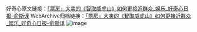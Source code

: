 好奇心原文链接：[「票房」大卖的《智取威虎山》如何更接近群众_娱乐_好奇心日报-俞斯译](https://www.qdaily.com/articles/4819.html)
WebArchive归档链接：[「票房」大卖的《智取威虎山》如何更接近群众_娱乐_好奇心日报-俞斯译](http://web.archive.org/web/20190623162725/https://www.qdaily.com/articles/4819.html)
![image](http://ww3.sinaimg.cn/large/007d5XDply1g3w5rv0pf0j30u04bq4qq)